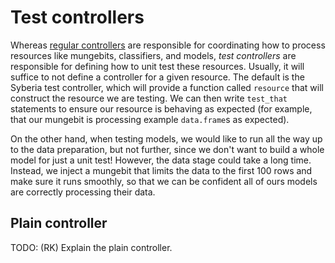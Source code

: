 Test controllers
==============

Whereas [regular controllers](..) are responsible for coordinating how to process resources like mungebits, classifiers, and models,
*test controllers* are responsible for defining how to unit test these resources. Usually, it will suffice to not define a controller
for a given resource. The default is the Syberia test controller, which will provide a function called `resource` that will construct
the resource we are testing. We can then write `test_that` statements to ensure our resource is behaving as expected (for example,
that our mungebit is processing example `data.frame`s as expected).

On the other hand, when testing models, we would like to run all the way up to the data preparation, but not further,
since we don't want to build a whole model for just a unit test! However, the data stage could take a long time. Instead, we
inject a mungebit that limits the data to the first 100 rows and make sure it runs smoothly, so that we can be confident
all of ours models are correctly processing their data.


Plain controller
-------------

TODO: (RK) Explain the plain controller.
